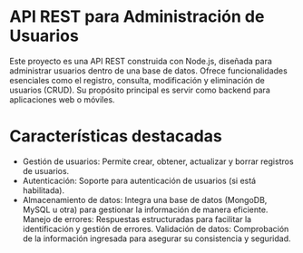 # API REST para Administración de Usuarios
Este proyecto es una API REST construida con Node.js, diseñada para administrar usuarios dentro de una base de datos. Ofrece funcionalidades esenciales como el registro, consulta, modificación y eliminación de usuarios (CRUD). Su propósito principal es servir como backend para aplicaciones web o móviles.

# Características destacadas
* Gestión de usuarios: Permite crear, obtener, actualizar y borrar registros de usuarios.
* Autenticación: Soporte para autenticación de usuarios (si está habilitada).
* Almacenamiento de datos: Integra una base de datos (MongoDB, MySQL u otra) para gestionar la información de manera eficiente.
Manejo de errores: Respuestas estructuradas para facilitar la identificación y gestión de errores.
Validación de datos: Comprobación de la información ingresada para asegurar su consistencia y seguridad.